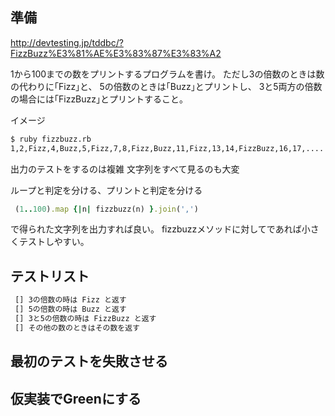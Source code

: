 ## 準備

http://devtesting.jp/tddbc/?FizzBuzz%E3%81%AE%E3%83%87%E3%83%A2

1から100までの数をプリントするプログラムを書け。 ただし3の倍数のときは数の代わりに｢Fizz｣と、 5の倍数のときは｢Buzz｣とプリントし、 3と5両方の倍数の場合には｢FizzBuzz｣とプリントすること。

イメージ
```sh
$ ruby fizzbuzz.rb
1,2,Fizz,4,Buzz,5,Fizz,7,8,Fizz,Buzz,11,Fizz,13,14,FizzBuzz,16,17,....
```

出力のテストをするのは複雑
文字列をすべて見るのも大変

ループと判定を分ける、プリントと判定を分ける

```ruby
 (1..100).map {|n| fizzbuzz(n) }.join(',')
```
で得られた文字列を出力すれば良い。
fizzbuzzメソッドに対してであれば小さくテストしやすい。

## テストリスト

```todo.txt
 [] 3の倍数の時は Fizz と返す
 [] 5の倍数の時は Buzz と返す
 [] 3と5の倍数の時は FizzBuzz と返す
 [] その他の数のときはその数を返す
```

## 最初のテストを失敗させる

## 仮実装でGreenにする
